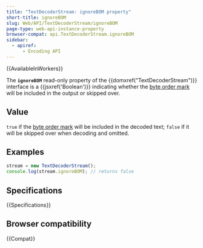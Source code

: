 ```yaml
---
title: "TextDecoderStream: ignoreBOM property"
short-title: ignoreBOM
slug: Web/API/TextDecoderStream/ignoreBOM
page-type: web-api-instance-property
browser-compat: api.TextDecoderStream.ignoreBOM
sidebar:
  - apiref:
      - Encoding API
---
```


{{AvailableInWorkers}}

The **`ignoreBOM`** read-only property of the {{domxref("TextDecoderStream")}} interface is a {{jsxref('Boolean')}} indicating whether the [byte order mark](https://www.w3.org/International/questions/qa-byte-order-mark) will be included in the output or skipped over.

## Value

`true` if the [byte order mark](https://www.w3.org/International/questions/qa-byte-order-mark) will be included in the decoded text; `false` if it will be skipped over when decoding and omitted.

## Examples

```js
stream = new TextDecoderStream();
console.log(stream.ignoreBOM); // returns false
```

## Specifications

{{Specifications}}

## Browser compatibility

{{Compat}}
